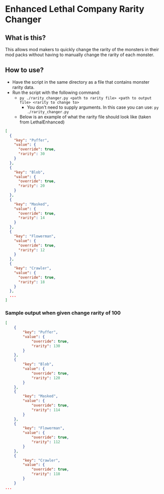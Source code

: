# Enhanced Lethal Company Rarity Changer

## What is this?
This allows mod makers to quickly change the rarity of the monsters in their mod packs without having to manually change the rarity of each monster.

## How to use?

- Have the script in the same directory as a file that contains monster rarity data.
- Run the script with the following command:
  - `py ./rarity_changer.py <path to rarity file> <path to output file> <rarity to change to>`
    - You don't need to supply arguments. In this case you can use: `py ./rarity_changer.py`
  - Below is an example of  what the rarity file should look like (taken from LethalEnhanced)
```json
[
  {
    "key": "Puffer",
    "value": {
      "override": true,
      "rarity": 30
    }
  },
  {
    "key": "Blob",
    "value": {
      "override": true,
      "rarity": 20
    }
  },
  {
    "key": "Masked",
    "value": {
      "override": true,
      "rarity": 14
    }
  },
  {
    "key": "Flowerman",
    "value": {
      "override": true,
      "rarity": 12
    }
  },
  {
    "key": "Crawler",
    "value": {
      "override": true,
      "rarity": 18
    }
  },
  ...
]

```

### Sample output when given change rarity of 100

```json
[
    {
        "key": "Puffer",
        "value": {
            "override": true,
            "rarity": 130
        }
    },
    {
        "key": "Blob",
        "value": {
            "override": true,
            "rarity": 120
        }
    },
    {
        "key": "Masked",
        "value": {
            "override": true,
            "rarity": 114
        }
    },
    {
        "key": "Flowerman",
        "value": {
            "override": true,
            "rarity": 112
        }
    },
    {
        "key": "Crawler",
        "value": {
            "override": true,
            "rarity": 118
        }
    }
...
```